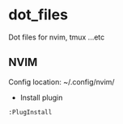 # dot_files
Dot files for nvim, tmux ...etc

## NVIM
Config location: ~/.config/nvim/

* Install plugin
```
:PlugInstall
```
